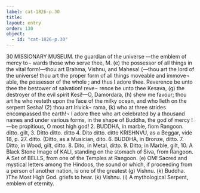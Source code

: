 ```yaml
---
label: cat-1826-p.30
title: 
layout: entry
order: 130
object:
  - id: "cat-1826-p.30"
---
```


30
MISSIONARY MUSEUM.
the guardian of the universe —the emblem of mercy to¬
wards those who serve thee, M. (e) the possessor of
all things in the vital form!—thou art Brahma, Vishnu,
and Mahesa! (—thou art the lord of the universe! thou
art the proper form of all things moveable and immove¬
able, the possessor of the whole ; and thus I adore thee.
Reverence be unto thee the bestower of salvation! reve¬
rence be unto thee Kesava, (g) the destroyer of the evil
spirit Kesi!—O, Damordara, (h) shew me favour; thou
art he who resteth upon the face of the milky ocean, and
who lieth on the serpent Sesha! (2) thou art Irivick¬
rama, (k) who at three strides encompassed the earth!¬
I adore thee who art celebrated by a thousand names and
under various forms, in the shape of Buddha, the god of
mercy !—be propitious, O most high god!
2. BUDDHA, in marble, fiom Rangoon.
ditto.
gilt,
3. Ditto      ditto.      ditto
4. Dito       ditto.      ditto
KRISHNVU, as a Beggar,
vide 18, p. 27.
ditto.
(Ditto, as a Musician,
dito.
6. BUDDHA, in Bronze,
ditto.
7. Ditto, in Wood, gilt,
ditto.
8. Dito, in Metal,
ditto.
9. Ditto, in Marble, gilt,
10. A Black Stone Image of KALI, standing on the stomach
of Siva, from Rangoon.
A Set of BELLS, from one of the Temples at Rangoon.
(e) OM! Sacred and mystical letters among the Hindoos, the sound or
which, if proceeding from a person of another nation, is one of the greatest
(g) Vishnu. (k) Buddha.
)The Most High God.
griefs to hear.
(k) Vishnu.
(i) A mythological Serpent, emblem of eternity.
